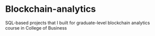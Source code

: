# Blockchain-analytics
SQL-based projects that I built for graduate-level blockchain analytics course in College of Business
